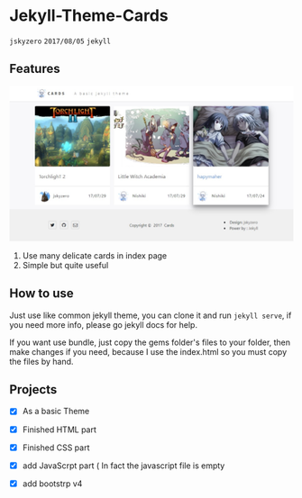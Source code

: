 # Jekyll-Theme-Cards
`jskyzero` `2017/08/05` `jekyll`

## Features
![preview.jpg](./assets/img/preview.jpg)

1. Use many delicate cards in index page
2. Simple but quite useful


## How to use

Just use like common jekyll theme, you can clone it and run `jekyll serve`, if you need more info, please go jekyll docs for help.

If you want use bundle, just copy the gems folder's files to your folder, then make changes if you need, because I use the index.html so you must copy the files by hand.


## Projects
- [x] As a basic Theme
- [x] Finished HTML part
- [x] Finished CSS part
- [x] add JavaScrpt part ( In fact the javascript file is empty

- [x] add bootstrp v4
